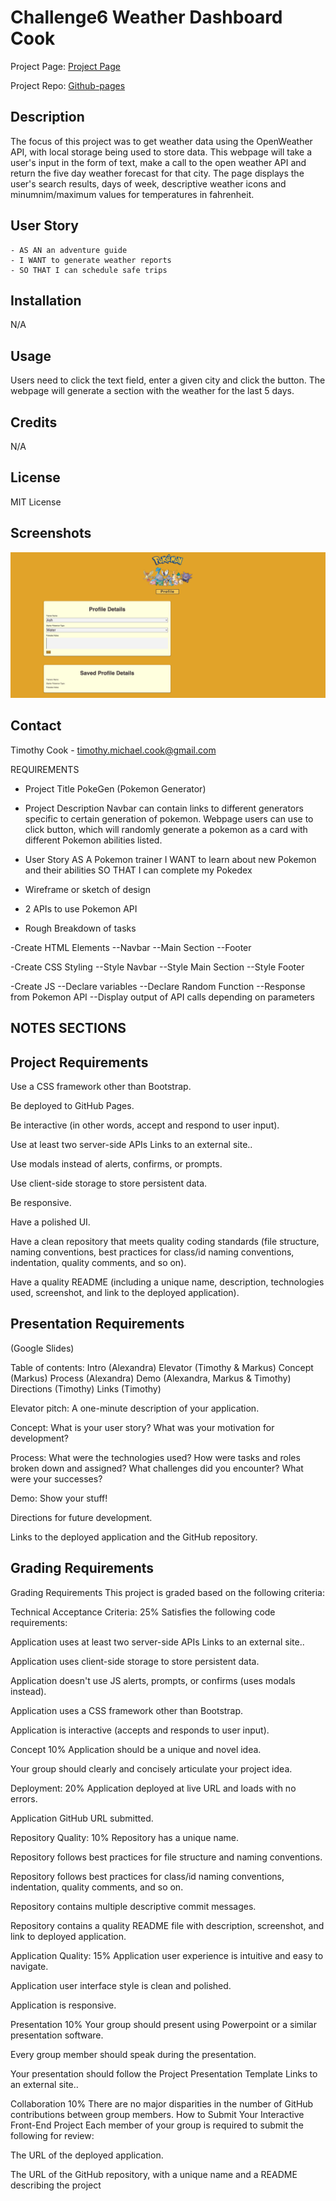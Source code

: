 # Challenge6 Weather Dashboard Cook

Project Page: [Project Page](https://timothymichaelcook.github.io/challenge6-weather-dashboard-cook/)

Project Repo: [Github-pages](https://github.com/timothymichaelcook/challenge6-weather-dashboard-cook)

## Description

The focus of this project was to get weather data using the OpenWeather API, with local storage being used to store data.
This webpage will take a user's input in the form of text, make a call to the open weather API and return the five day weather forecast for that city. The page displays the user's search results, days of week, descriptive weather icons and minumnim/maximum values for temperatures in fahrenheit.

## User Story

```
- AS AN an adventure guide 
- I WANT to generate weather reports
- SO THAT I can schedule safe trips
```

## Installation

N/A

## Usage

Users need to click the text field, enter a given city and click the button. The webpage will generate a section with the weather for the last 5 days.


## Credits

N/A

## License

MIT License

## Screenshots

![Project Screenshot](./assets/images/screenshot1.png)


## Contact
Timothy Cook - timothy.michael.cook@gmail.com



























REQUIREMENTS

- Project Title
PokeGen (Pokemon Generator)
- Project Description
Navbar can contain links to different generators specific to certain generation of pokemon. 
Webpage users can use to click button, which will randomly generate a pokemon as a card with different Pokemon abilities listed.

- User Story
AS A Pokemon trainer
I WANT to learn about new Pokemon and their abilities
SO THAT I can complete my Pokedex

- Wireframe or sketch of design


- 2 APIs to use
Pokemon API

- Rough Breakdown of tasks

-Create HTML Elements
--Navbar
--Main Section
--Footer


-Create CSS Styling
--Style Navbar
--Style Main Section
--Style Footer

-Create JS 
--Declare variables
--Declare Random Function
--Response from Pokemon API
--Display output of API calls depending on parameters


## NOTES SECTIONS

## Project Requirements
Use a CSS framework other than Bootstrap.

Be deployed to GitHub Pages.

Be interactive (in other words, accept and respond to user input).

Use at least two server-side APIs Links to an external site..

Use modals instead of alerts, confirms, or prompts.

Use client-side storage to store persistent data.

Be responsive.

Have a polished UI.

Have a clean repository that meets quality coding standards (file structure, naming conventions, best practices for class/id naming conventions, indentation, quality comments, and so on).

Have a quality README (including a unique name, description, technologies used, screenshot, and link to the deployed application).






## Presentation Requirements

(Google Slides)

Table of contents:
Intro (Alexandra)
Elevator (Timothy & Markus)
Concept (Markus)
Process (Alexandra)
Demo (Alexandra, Markus & Timothy)
Directions (Timothy)
Links (Timothy)


Elevator pitch: A one-minute description of your application.

Concept: What is your user story? What was your motivation for development?

Process: What were the technologies used? How were tasks and roles broken down and assigned? What challenges did you encounter? What were your successes?

Demo: Show your stuff!

Directions for future development.

Links to the deployed application and the GitHub repository.

## Grading Requirements

Grading Requirements
This project is graded based on the following criteria:

Technical Acceptance Criteria: 25%
Satisfies the following code requirements:

Application uses at least two server-side APIs Links to an external site..

Application uses client-side storage to store persistent data.

Application doesn't use JS alerts, prompts, or confirms (uses modals instead).

Application uses a CSS framework other than Bootstrap.

Application is interactive (accepts and responds to user input).

Concept 10%
Application should be a unique and novel idea.

Your group should clearly and concisely articulate your project idea.

Deployment: 20%
Application deployed at live URL and loads with no errors.

Application GitHub URL submitted.

Repository Quality: 10%
Repository has a unique name.

Repository follows best practices for file structure and naming conventions.

Repository follows best practices for class/id naming conventions, indentation, quality comments, and so on.

Repository contains multiple descriptive commit messages.

Repository contains a quality README file with description, screenshot, and link to deployed application.

Application Quality: 15%
Application user experience is intuitive and easy to navigate.

Application user interface style is clean and polished.

Application is responsive.

Presentation 10%
Your group should present using Powerpoint or a similar presentation software.

Every group member should speak during the presentation.

Your presentation should follow the Project Presentation Template Links to an external site..

Collaboration 10%
There are no major disparities in the number of GitHub contributions between group members.
How to Submit Your Interactive Front-End Project
Each member of your group is required to submit the following for review:

The URL of the deployed application.

The URL of the GitHub repository, with a unique name and a README describing the project

